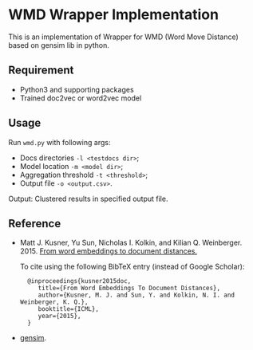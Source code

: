 # WMD Wrapper Implementation

This is an implementation of Wrapper for WMD (Word Move Distance) based on gensim lib in python.

## Requirement
- Python3 and supporting packages
- Trained doc2vec or word2vec model

## Usage
Run `wmd.py` with following args:

- Docs directories `-l <testdocs dir>`;
- Model location `-m <model dir>`;
- Aggregation threshold `-t <threshold>`;
- Output file `-o <output.csv>`.

Output:
Clustered results in specified output file.

## Reference
- Matt J. Kusner, Yu Sun, Nicholas I. Kolkin, and Kilian Q. Weinberger. 2015.
[From word embeddings to document distances.](https://arxiv.org/pdf/1409.3215.pdf)

    To cite using the following BibTeX entry (instead of Google Scholar): 
    
        @inproceedings{kusner2015doc, 
           title={From Word Embeddings To Document Distances}, 
           author={Kusner, M. J. and Sun, Y. and Kolkin, N. I. and Weinberger, K. Q.}, 
           booktitle={ICML}, 
           year={2015}, 
        } 
- [gensim](https://radimrehurek.com/gensim/models/keyedvectors.html).